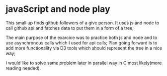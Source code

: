 # javaScript and node play

This small up finds github followers of a give person.
It uses js and node to call github api and fatches data to put them in a form of a tree;

The main purpose of the exarcice was to practice both js and node and to use asynchronous calls which I used for api calls; 
Plan going forward is to add more functionality via D3 tools which should represent the tree in a nice way;

I would like to solve same problem later in parallel way in C most likely(more reading needed).
